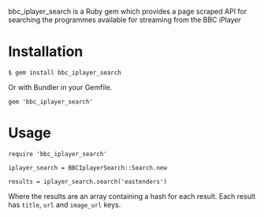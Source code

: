 bbc\_iplayer\_search is a Ruby gem which provides a page scraped API for
searching the programmes available for streaming from the BBC iPlayer

# Installation

    $ gem install bbc_iplayer_search

Or with Bundler in your Gemfile.

    gem 'bbc_iplayer_search'

# Usage

    require 'bbc_iplayer_search'

    iplayer_search = BBCIplayerSearch::Search.new
    
    results = iplayer_search.search('eastenders')
    
Where the results are an array containing a hash for each result. Each
result has `title`, `url` and `image_url` keys.
